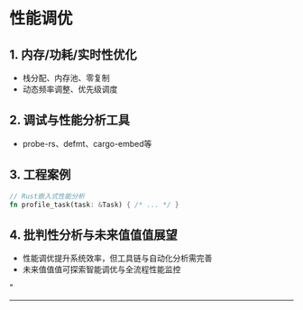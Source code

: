 ﻿# 性能调优

## 1. 内存/功耗/实时性优化

- 栈分配、内存池、零复制
- 动态频率调整、优先级调度

## 2. 调试与性能分析工具

- probe-rs、defmt、cargo-embed等

## 3. 工程案例

```rust
// Rust嵌入式性能分析
fn profile_task(task: &Task) { /* ... */ }
```

## 4. 批判性分析与未来值值值展望

- 性能调优提升系统效率，但工具链与自动化分析需完善
- 未来值值值可探索智能调优与全流程性能监控

"

---
